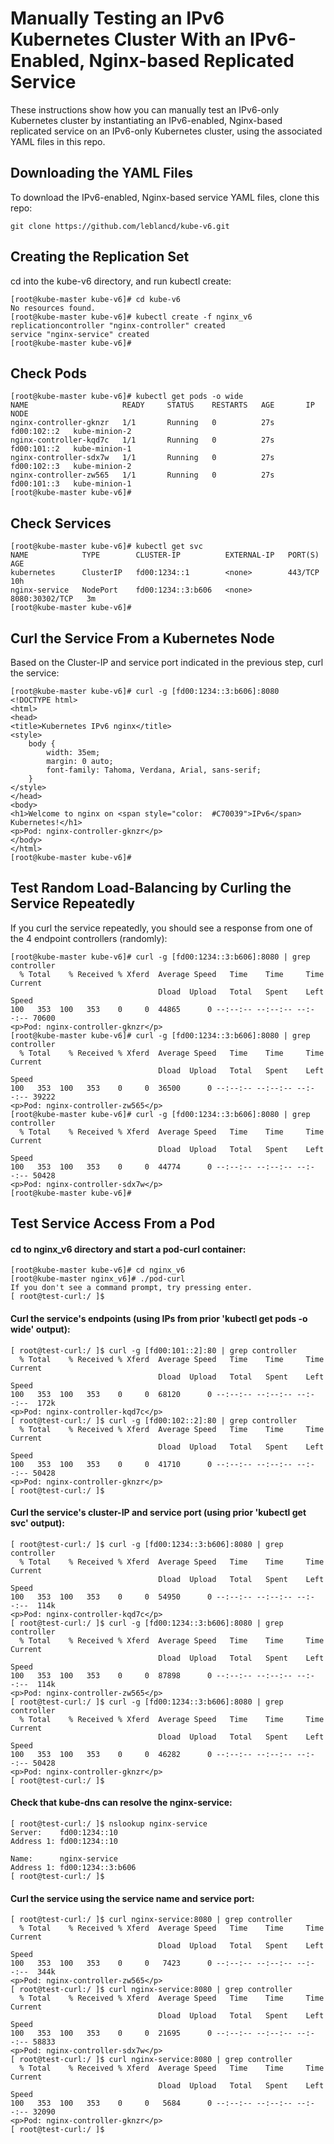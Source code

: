 # Manually Testing an IPv6 Kubernetes Cluster With an IPv6-Enabled, Nginx-based Replicated Service

These instructions show how you can manually test an IPv6-only Kubernetes cluster by instantiating an IPv6-enabled, Nginx-based replicated service on an IPv6-only Kubernetes cluster, using the associated YAML files in this repo.

## Downloading the YAML Files
To download the IPv6-enabled, Nginx-based service YAML files, clone this repo:
```
git clone https://github.com/leblancd/kube-v6.git
```

## Creating the Replication Set
cd into the kube-v6 directory, and run kubectl create:
```
[root@kube-master kube-v6]# cd kube-v6
No resources found.
[root@kube-master kube-v6]# kubectl create -f nginx_v6
replicationcontroller "nginx-controller" created
service "nginx-service" created
[root@kube-master kube-v6]#
```

## Check Pods
```
[root@kube-master kube-v6]# kubectl get pods -o wide
NAME                     READY     STATUS    RESTARTS   AGE       IP            NODE
nginx-controller-gknzr   1/1       Running   0          27s       fd00:102::2   kube-minion-2
nginx-controller-kqd7c   1/1       Running   0          27s       fd00:101::2   kube-minion-1
nginx-controller-sdx7w   1/1       Running   0          27s       fd00:102::3   kube-minion-2
nginx-controller-zw565   1/1       Running   0          27s       fd00:101::3   kube-minion-1
[root@kube-master kube-v6]# 
```

## Check Services
```
[root@kube-master kube-v6]# kubectl get svc
NAME            TYPE        CLUSTER-IP          EXTERNAL-IP   PORT(S)          AGE
kubernetes      ClusterIP   fd00:1234::1        <none>        443/TCP          10h
nginx-service   NodePort    fd00:1234::3:b606   <none>        8080:30302/TCP   3m
[root@kube-master kube-v6]# 
```

## Curl the Service From a Kubernetes Node
Based on the Cluster-IP and service port indicated in the previous step, curl the service:
```
[root@kube-master kube-v6]# curl -g [fd00:1234::3:b606]:8080
<!DOCTYPE html>
<html>
<head>
<title>Kubernetes IPv6 nginx</title> 
<style>
    body {
        width: 35em;
        margin: 0 auto;
        font-family: Tahoma, Verdana, Arial, sans-serif;
    }
</style>
</head>
<body>
<h1>Welcome to nginx on <span style="color:  #C70039">IPv6</span> Kubernetes!</h1>
<p>Pod: nginx-controller-gknzr</p>
</body>
</html>
[root@kube-master kube-v6]# 
```

## Test Random Load-Balancing by Curling the Service Repeatedly
If you curl the service repeatedly, you should see a response from one of the 4 endpoint controllers (randomly):
```
[root@kube-master kube-v6]# curl -g [fd00:1234::3:b606]:8080 | grep controller
  % Total    % Received % Xferd  Average Speed   Time    Time     Time  Current
                                 Dload  Upload   Total   Spent    Left  Speed
100   353  100   353    0     0  44865      0 --:--:-- --:--:-- --:--:-- 70600
<p>Pod: nginx-controller-gknzr</p>
[root@kube-master kube-v6]# curl -g [fd00:1234::3:b606]:8080 | grep controller
  % Total    % Received % Xferd  Average Speed   Time    Time     Time  Current
                                 Dload  Upload   Total   Spent    Left  Speed
100   353  100   353    0     0  36500      0 --:--:-- --:--:-- --:--:-- 39222
<p>Pod: nginx-controller-zw565</p>
[root@kube-master kube-v6]# curl -g [fd00:1234::3:b606]:8080 | grep controller
  % Total    % Received % Xferd  Average Speed   Time    Time     Time  Current
                                 Dload  Upload   Total   Spent    Left  Speed
100   353  100   353    0     0  44774      0 --:--:-- --:--:-- --:--:-- 50428
<p>Pod: nginx-controller-sdx7w</p>
[root@kube-master kube-v6]# 
```

## Test Service Access From a Pod

#### cd to nginx_v6 directory and start a pod-curl container:
```
[root@kube-master kube-v6]# cd nginx_v6
[root@kube-master nginx_v6]# ./pod-curl
If you don't see a command prompt, try pressing enter.
[ root@test-curl:/ ]$
```

#### Curl the service's endpoints (using IPs from prior 'kubectl get pods -o wide' output):
```
[ root@test-curl:/ ]$ curl -g [fd00:101::2]:80 | grep controller
  % Total    % Received % Xferd  Average Speed   Time    Time     Time  Current
                                 Dload  Upload   Total   Spent    Left  Speed
100   353  100   353    0     0  68120      0 --:--:-- --:--:-- --:--:--  172k
<p>Pod: nginx-controller-kqd7c</p>
[ root@test-curl:/ ]$ curl -g [fd00:102::2]:80 | grep controller
  % Total    % Received % Xferd  Average Speed   Time    Time     Time  Current
                                 Dload  Upload   Total   Spent    Left  Speed
100   353  100   353    0     0  41710      0 --:--:-- --:--:-- --:--:-- 50428
<p>Pod: nginx-controller-gknzr</p>
[ root@test-curl:/ ]$ 
```

#### Curl the service's cluster-IP and service port (using prior 'kubectl get svc' output):
```
[ root@test-curl:/ ]$ curl -g [fd00:1234::3:b606]:8080 | grep controller
  % Total    % Received % Xferd  Average Speed   Time    Time     Time  Current
                                 Dload  Upload   Total   Spent    Left  Speed
100   353  100   353    0     0  54950      0 --:--:-- --:--:-- --:--:--  114k
<p>Pod: nginx-controller-kqd7c</p>
[ root@test-curl:/ ]$ curl -g [fd00:1234::3:b606]:8080 | grep controller
  % Total    % Received % Xferd  Average Speed   Time    Time     Time  Current
                                 Dload  Upload   Total   Spent    Left  Speed
100   353  100   353    0     0  87898      0 --:--:-- --:--:-- --:--:--  114k
<p>Pod: nginx-controller-zw565</p>
[ root@test-curl:/ ]$ curl -g [fd00:1234::3:b606]:8080 | grep controller
  % Total    % Received % Xferd  Average Speed   Time    Time     Time  Current
                                 Dload  Upload   Total   Spent    Left  Speed
100   353  100   353    0     0  46282      0 --:--:-- --:--:-- --:--:-- 50428
<p>Pod: nginx-controller-gknzr</p>
[ root@test-curl:/ ]$ 
```

#### Check that kube-dns can resolve the nginx-service:
```
[ root@test-curl:/ ]$ nslookup nginx-service
Server:    fd00:1234::10
Address 1: fd00:1234::10

Name:      nginx-service
Address 1: fd00:1234::3:b606
[ root@test-curl:/ ]$ 
```

#### Curl the service using the service name and service port:
```
[ root@test-curl:/ ]$ curl nginx-service:8080 | grep controller
  % Total    % Received % Xferd  Average Speed   Time    Time     Time  Current
                                 Dload  Upload   Total   Spent    Left  Speed
100   353  100   353    0     0   7423      0 --:--:-- --:--:-- --:--:--  344k
<p>Pod: nginx-controller-zw565</p>
[ root@test-curl:/ ]$ curl nginx-service:8080 | grep controller
  % Total    % Received % Xferd  Average Speed   Time    Time     Time  Current
                                 Dload  Upload   Total   Spent    Left  Speed
100   353  100   353    0     0  21695      0 --:--:-- --:--:-- --:--:-- 58833
<p>Pod: nginx-controller-sdx7w</p>
[ root@test-curl:/ ]$ curl nginx-service:8080 | grep controller
  % Total    % Received % Xferd  Average Speed   Time    Time     Time  Current
                                 Dload  Upload   Total   Spent    Left  Speed
100   353  100   353    0     0   5684      0 --:--:-- --:--:-- --:--:-- 32090
<p>Pod: nginx-controller-gknzr</p>
[ root@test-curl:/ ]$ 
```

